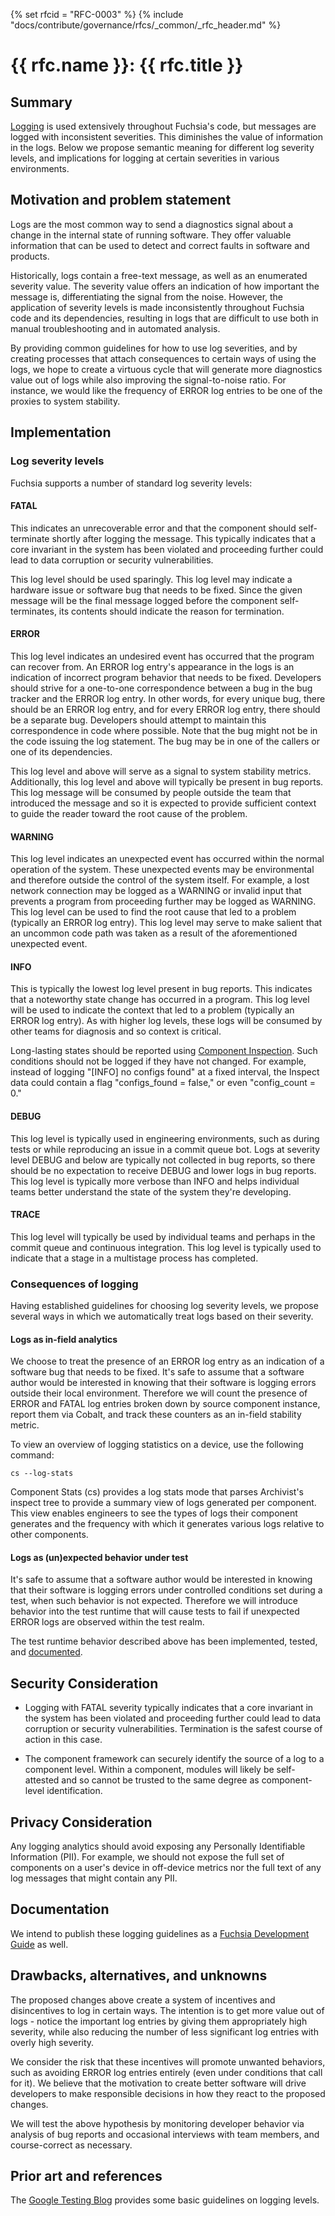 {% set rfcid = "RFC-0003" %}
{% include "docs/contribute/governance/rfcs/_common/_rfc_header.md" %}
# {{ rfc.name }}: {{ rfc.title }}
<!-- SET the `rfcid` VAR ABOVE. DO NOT EDIT ANYTHING ELSE ABOVE THIS LINE. -->

## Summary

[Logging](concepts/components/diagnostics/logs/README.md) is used extensively throughout
Fuchsia's code, but messages are logged with inconsistent severities. This
diminishes the value of information in the logs. Below we propose semantic
meaning for different log severity levels, and implications for logging at
certain severities in various environments.

## Motivation and problem statement

Logs are the most common way to send a diagnostics signal about a change in
the internal state of running software. They offer valuable information that can
be used to detect and correct faults in software and products.

Historically, logs contain a free-text message, as well as an enumerated
severity value. The severity value offers an indication of how important the
message is, differentiating the signal from the noise. However, the application
of severity levels is made inconsistently throughout Fuchsia code and its
dependencies, resulting in logs that are difficult to use both in manual
troubleshooting and in automated analysis.

By providing common guidelines for how to use log severities, and by creating
processes that attach consequences to certain ways of using the logs, we hope to
create a virtuous cycle that will generate more diagnostics value out of logs
while also improving the signal-to-noise ratio. For instance, we would like the
frequency of ERROR log entries to be one of the proxies to system stability.

## Implementation

### Log severity levels

Fuchsia supports a number of standard log severity levels:

#### FATAL

This indicates an unrecoverable error and that the component should
self-terminate shortly after logging the message. This typically indicates that
a core invariant in the system has been violated and proceeding further could
lead to data corruption or security vulnerabilities.

This log level should be used sparingly. This log level may indicate a hardware
issue or software bug that needs to be fixed. Since the given message will be
the final message logged before the component self-terminates, its contents
should indicate the reason for termination.

#### ERROR

This log level indicates an undesired event has occurred that the program can
recover from. An ERROR log entry's appearance in the logs is an indication of
incorrect program behavior that needs to be fixed. Developers should strive for
a one-to-one correspondence between a bug in the bug tracker and the ERROR log
entry. In other words, for every unique bug, there should be an ERROR log entry,
and for every ERROR log entry, there should be a separate bug. Developers should
attempt to maintain this correspondence in code where possible. Note that the
bug might not be in the code issuing the log statement. The bug may be in one of
the callers or one of its dependencies.

This log level and above will serve as a signal to system stability metrics.
Additionally, this log level and above will typically be present in bug reports.
This log message will be consumed by people outside the team that introduced
the message and so it is expected to provide sufficient context to guide the
reader toward the root cause of the problem.

#### WARNING

This log level indicates an unexpected event has occurred within the normal
operation of the system. These unexpected events may be environmental and
therefore outside the control of the system itself. For example, a lost network
connection may be logged as a WARNING or invalid input that prevents a program
from proceeding further may be logged as WARNING. This log level can be used to
find the root cause that led to a problem (typically an ERROR log entry). This
log level may serve to make salient that an uncommon code path was taken as a
result of the aforementioned unexpected event.

#### INFO

This is typically the lowest log level present in bug reports. This indicates
that a noteworthy state change has occurred in a program. This log level will be
used to indicate the context that led to a problem (typically an ERROR log
entry). As with higher log levels, these logs will be consumed by
other teams for diagnosis and so context is critical.

Long-lasting states should be reported using
[Component Inspection](development/diagnostics/inspect).
Such conditions should not be logged if they have not changed. For example,
instead of logging "[INFO] no configs found" at a fixed interval, the Inspect
data could contain a flag "configs_found = false," or even "config_count = 0."

#### DEBUG

This log level is typically used in engineering environments, such as during
tests or while reproducing an issue in a commit queue bot. Logs at severity
level DEBUG and below are typically not collected in bug reports, so there
should be no expectation to receive DEBUG and lower logs in bug reports. This
log level is typically more verbose than INFO and helps individual teams better
understand the state of the system they're developing.

#### TRACE

This log level will typically be used by individual teams and perhaps in
the commit queue and continuous integration. This log level is typically used to
indicate that a stage in a multistage process has completed.

### Consequences of logging

Having established guidelines for choosing log severity levels, we propose
several ways in which we automatically treat logs based on their severity.

#### Logs as in-field analytics

We choose to treat the presence of an ERROR log entry as an indication of a
software bug that needs to be fixed. It's safe to assume that a software author
would be interested in knowing that their software is logging errors outside
their local environment. Therefore we will count the presence of ERROR and FATAL
log entries broken down by source component instance, report them via Cobalt,
and track these counters as an in-field stability metric.

To view an overview of logging statistics on a device, use the following
command:

```
cs --log-stats
```

Component Stats (cs) provides a log stats mode that parses Archivist's inspect
tree to provide a summary view of logs generated per component. This view
enables engineers to see the types of logs their component generates and the
frequency with which it generates various logs relative to other components.

#### Logs as (un)expected behavior under test

It's safe to assume that a software author would be interested in knowing that
their software is logging errors under controlled conditions set during a test,
when such behavior is not expected. Therefore we will introduce behavior into
the test runtime that will cause tests to fail if unexpected ERROR logs are
observed within the test realm.

The test runtime behavior described above has been implemented, tested, and
[documented](concepts/testing/v1_test_component.md#restricting_log_severity).

## Security Consideration

* Logging with FATAL severity typically indicates that a core invariant in the
system has been violated and proceeding further could lead to data corruption or
security vulnerabilities. Termination is the safest course of action in this case.

* The component framework can securely identify the source of a log to a component
level. Within a component, modules will likely be self-attested and so cannot be
trusted to the same degree as component-level identification.

## Privacy Consideration

Any logging analytics should avoid exposing any Personally Identifiable
Information (PII). For example, we should not expose the full set of components
on a user's device in off-device metrics nor the full text of any log messages
that might contain any PII.

## Documentation

We intend to publish these logging guidelines as a [Fuchsia Development
Guide](development) as well.

## Drawbacks, alternatives, and unknowns

The proposed changes above create a system of incentives and disincentives to
log in certain ways. The intention is to get more value out of logs - notice the
important log entries by giving them appropriately high severity, while also
reducing the number of less significant log entries with overly high severity.

We consider the risk that these incentives will promote unwanted behaviors, such
as avoiding ERROR log entries entirely (even under conditions that call for it).
We believe that the motivation to create better software will drive developers
to make responsible decisions in how they react to the proposed changes.

We will test the above hypothesis by monitoring developer behavior via analysis
of bug reports and occasional interviews with team members, and course-correct
as necessary.


## Prior art and references

The [Google Testing Blog](https://testing.googleblog.com/2013/06/optimal-logging.html)
provides some basic guidelines on logging levels.
